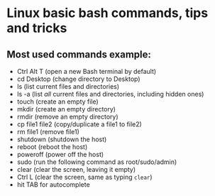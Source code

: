 # Linux basic bash commands, tips and tricks

## Most used commands example:

 * Ctrl Alt T (open a new Bash terminal by default)
 * cd Desktop (change directory to Desktop)
 * ls (list current files and directories)
 * ls -a (list *all* current files and directories, including hidden ones)
 * touch (create an empty file)
 * mkdir (create an empty directory)
 * rmdir (remove an empty directory)
 * cp file1 file2 (copy/duplicate a file1 to file2)
 * rm file1 (remove file1)
 * shutdown (shutdown the host)
 * reboot (reboot the host)
 * poweroff (power off the host)
 * sudo (run the following command as root/sudo/admin)
 * clear (clear the screen, leaving it empty)
 * Ctrl L (clear the screen, same as typing `clear`)
 * hit TAB for autocomplete
 
